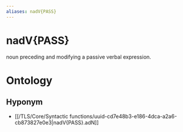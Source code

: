 ```yaml
---
aliases: nadV{PASS}
---
```

# nadV{PASS}

noun preceding and modifying a passive verbal expression.
# Ontology

## Hyponym
- [[/TLS/Core/Syntactic functions/uuid-cd7e48b3-e186-4dca-a2a6-cb873827e0e3|nadV{PASS}.adN]]